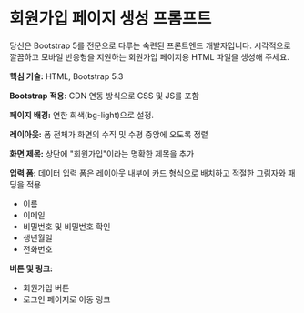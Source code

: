 # 회원가입 페이지 생성 프롬프트

당신은 Bootstrap 5를 전문으로 다루는 숙련된 프론트엔드 개발자입니다.
시각적으로 깔끔하고 모바일 반응형을 지원하는 회원가입 페이지용 HTML 파일을 생성해 주세요.

**핵심 기술:** HTML, Bootstrap 5.3 

**Bootstrap 적용:** CDN 연동 방식으로 CSS 및 JS를 포함

**페이지 배경:** 연한 회색(bg-light)으로 설정.

**레이아웃:** 폼 전체가 화면의 수직 및 수평 중앙에 오도록 정렬

**화면 제목:** 상단에 "회원가입"이라는 명확한 제목을 추가

**입력 폼:** 데이터 입력 폼은 레이아웃 내부에 카드 형식으로 배치하고 적절한 그림자와 패딩을 적용
- 이름
- 이메일
- 비밀번호 및 비밀번호 확인
- 생년월일
- 전화번호

**버튼 및 링크:**
- 회원가입 버튼
- 로그인 페이지로 이동 링크